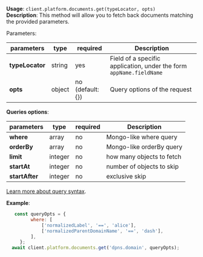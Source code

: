 **Usage**: `client.platform.documents.get(typeLocator, opts)`  
**Description**: This method will allow you to fetch back documents matching the provided parameters. 

Parameters: 

| parameters      | type   | required         | Description                                                         |
| --------------- | ------ | ---------------- | ------------------------------------------------------------------- |
| **typeLocator** | string | yes              | Field of a specific application, under the form `appName.fieldName` |
| **opts**        | object | no (default: {}) | Query options of the request                                        |

**Queries options**:

| parameters     | type    | required | Description               |
| -------------- | ------- | -------- | ------------------------- |
| **where**      | array   | no       | Mongo-like where query    |
| **orderBy**    | array   | no       | Mongo-like orderBy query  |
| **limit**      | integer | no       | how many objects to fetch |
| **startAt**    | integer | no       | number of objects to skip |
| **startAfter** | integer | no       | exclusive skip            |

[Learn more about query syntax](https://dashplatform.readme.io/docs/reference-query-syntax).

**Example**: 

```js
   const queryOpts = {
         where: [
             ['normalizedLabel', '==', 'alice'],
             ['normalizedParentDomainName', '==', 'dash'],
         ],
     };
  await client.platform.documents.get('dpns.domain', queryOpts);
```